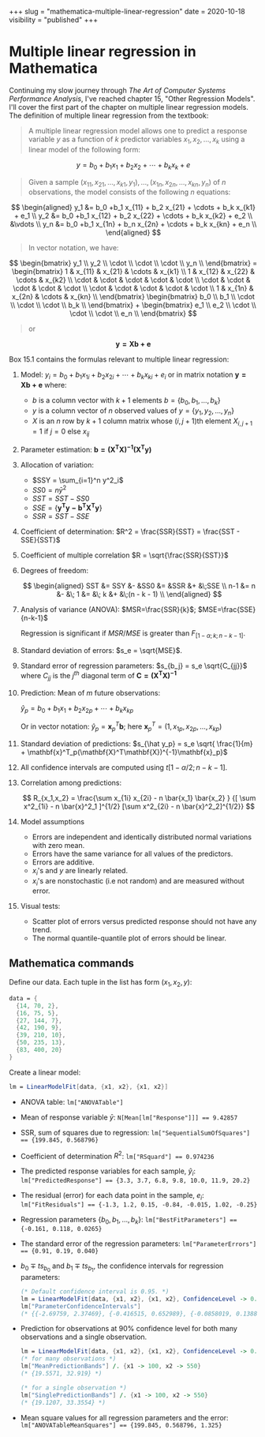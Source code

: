 +++
slug = "mathematica-multiple-linear-regression"
date = 2020-10-18
visibility = "published"
+++

# Multiple linear regression in Mathematica

Continuing my slow journey through *The Art of Computer Systems Performance Analysis*,
I've reached chapter 15, "Other Regression Models". I'll cover the first part
of the chapter on multiple linear regression models. The definition of multiple linear regression from the textbook:

> A multiple linear regression model allows one to predict a response variable $y$ as a function of $k$ predictor
> variables $x_1,x_2,\ldots,x_k$ using a linear model of the following form:

$$ y = b_0 +b_1 x_1 + b_2 x_2 + \cdots + b_k x_k + e $$

> Given a sample $(x_{11}, x_{21}, \ldots, x_{k1}, y_1),\ldots,(x_{1n},x_{2n},\ldots,x_{kn},y_n)$ of $n$ observations,
> the model consists of the following $n$ equations:

$$
\begin{aligned}
y_1 &= b_0 +b_1 x_{11} + b_2 x_{21} + \cdots + b_k x_{k1} + e_1 \\
y_2 &= b_0 +b_1 x_{12} + b_2 x_{22} + \cdots + b_k x_{k2} + e_2 \\
    &\vdots \\
y_n &= b_0 +b_1 x_{1n} + b_n x_{2n} + \cdots + b_k x_{kn} + e_n \\
\end{aligned}
$$

> In vector notation, we have:

$$
\begin{bmatrix}
   y_1 \\
   y_2 \\
   \cdot \\
   \cdot \\
   \cdot \\
   y_n \\
\end{bmatrix} = 
\begin{bmatrix}
   1 & x_{11} & x_{21}  & \cdots  & x_{k1} \\
   1 & x_{12} & x_{22}  & \cdots  & x_{k2} \\
   \cdot & \cdot & \cdot & \cdot  & \cdot  \\
   \cdot & \cdot & \cdot & \cdot  & \cdot  \\
   \cdot & \cdot & \cdot & \cdot  & \cdot  \\
   1 & x_{1n} & x_{2n}  & \cdots  & x_{kn} \\
\end{bmatrix} 
\begin{bmatrix}
   b_0 \\
   b_1 \\
   \cdot \\
   \cdot \\
   \cdot \\
   b_k \\
\end{bmatrix} +
\begin{bmatrix}
   e_1 \\
   e_2 \\
   \cdot \\
   \cdot \\
   \cdot \\
   e_n \\
\end{bmatrix}
$$

> or

$$ \mathbf{y = Xb + e} $$


Box 15.1 contains the formulas relevant to multiple linear regression:

1. Model: $y_i = b_0 +b_1x_{1i} + b_2 x_{2i} + \cdots + b_k x_{ki} + e_i$ or in matrix notation $\mathbf{y = Xb + e}$
   where:
   - $b$ is a column vector with $k+1$ elements $b = \{b_0,b_1,\ldots,b_k\}$
   - $y$ is a column vector of $n$ observed values of $y = \{y_1,y_2,\ldots,y_n\}$
   - $X$ is an $n$ row by $k+1$ column matrix whose $(i,j+1)$th element $X_{i,j+1}=1$ if $j=0$ else $x_{ij}$ 
2. Parameter estimation: $\mathbf{b = (X^TX)^{-1}(X^Ty)}$
3. Allocation of variation:
   - $SSY = \sum_{i=1}^n y^2_i$
   - $SS0 = n \bar y^2$
   - $SST = SST - SS0$
   - $SSE = \{\mathbf{y^Ty - b^TX^Ty}\}$
   - $SSR = SST - SSE$
4. Coefficient of determination: $R^2 = \frac{SSR}{SST} = \frac{SST - SSE}{SST}$
5. Coefficient of multiple correlation $R = \sqrt{\frac{SSR}{SST}}$
6. Degrees of freedom:

   $$
   \begin{aligned}
   SST &= SSY &- &SS0  &= &SSR  &+  &\;SSE \\
   n-1 &= n   &- &\; 1 &= &\; k &+  &\;(n - k - 1) \\
   \end{aligned}
   $$
   
7. Analysis of variance (ANOVA): $MSR=\frac{SSR}{k}$; $MSE=\frac{SSE}{n-k-1}$

   Regression is significant if $MSR/MSE$ is greater than $F_{[1-\alpha;k;n-k-1]}$.
8. Standard deviation of errors: $s_e = \sqrt{MSE}$.
9. Standard error of regression parameters: $s_{b_j} = s_e \sqrt{C_{jj}}$ where $C_{jj}$ 
   is the $j^{th}$ diagonal term of $\mathbf{C = (X^TX)^{-1}}$
10. Prediction: Mean of $m$ future observations:

    $\hat{y}_p = b_0 + b_1 x_1 +b_2 x_{2p} + \cdots + b_k x_{kp}$
    
    Or in vector notation: $\hat{y}_p = \mathbf{x}^T_p\mathbf{b}$; here 
    $\mathbf{x}^T_p = (1,x_{1p},x_{2p},\ldots,x_{kp})$
    
11. Standard deviation of predictions: 
    $s_{\hat y_p} = s_e \sqrt{ \frac{1}{m} + \mathbf{x}^T_p(\mathbf{X}^T\mathbf{X})^{-1}\mathbf{x}_p}$

12. All confidence intervals are computed using $t{[1-\alpha/2;n-k-1]}$.

13. Correlation among predictions:

    $$
    R_{x_1,x_2} = \frac{\sum x_{1i} x_{2i} - n \bar{x_1} \bar{x_2} }
                  {[ \sum x^2_{1i} - n \bar{x}^2_1 ]^{1/2} [\sum x^2_{2i} - n \bar{x}^2_2]^{1/2}}
    $$
    
 14. Model assumptions
 
     - Errors are independent and identically distributed normal variations with zero mean.
     - Errors have the same variance for all values of the predictors.
     - Errors are additive.
     - $x_i$'s and $y$ are linearly related.
     - $x_i$'s are nonstochastic (i.e not random) and are measured without error.
     
 15. Visual tests:
 
     - Scatter plot of errors versus predicted response should not have any trend.
     - The normal quantile-quantile plot of errors should be linear.
     
## Mathematica commands     
     
Define our data. Each tuple in the list has form $(x_1, x_2, y)$:

```mathematica
data = {
  {14, 70, 2},
  {16, 75, 5},
  {27, 144, 7},
  {42, 190, 9},
  {39, 210, 10},
  {50, 235, 13},
  {83, 400, 20}
}
```     

Create a linear model:

```mathematica
lm = LinearModelFit[data, {x1, x2}, {x1, x2}]
```

- ANOVA table: `lm["ANOVATable"]`
- Mean of response variable $\bar y$: `N[Mean[lm["Response"]]] == 9.42857`
- SSR, sum of squares due to regression: `lm["SequentialSumOfSquares"] == {199.845, 0.568796}`
- Coefficient of determination $R^2$: `lm["RSquard"] == 0.974236`
- The predicted response variables for each sample, $\hat y_i$: `lm["PredictedResponse"] == {3.3, 3.7, 6.8, 9.8, 10.0, 11.9, 20.2}`
- The residual (error) for each data point in the sample, $e_i$: `lm["FitResiduals"] == {-1.3, 1.2, 0.15, -0.84, -0.015, 1.02, -0.25}`
- Regression parameters $\{b_0, b_1, \ldots, b_k\}$: `lm["BestFitParameters"] == {-0.161, 0.118, 0.0265}`
- The standard error of the regression parameters: `lm["ParameterErrors"] == {0.91, 0.19, 0.040}`
- $b_0 \mp ts_{b_0}$ and $b_1 \mp ts_{b_1}$, the confidence intervals for 
  regression parameters:
  
  ```mathematica
  (* Default confidence interval is 0.95. *)
  lm = LinearModelFit[data, {x1, x2}, {x1, x2}, ConfidenceLevel -> 0.95]
  lm["ParameterConfidenceIntervals"]
  (* {{-2.69759, 2.37469}, {-0.416515, 0.652989}, {-0.0858019, 0.138805}} *)
  ```
  
- Prediction for observations at 90% confidence level for both many observations 
  and a single observation.
  
  ```mathematica
  lm = LinearModelFit[data, {x1, x2}, {x1, x2}, ConfidenceLevel -> 0.9]
  (* for many observations *)
  lm["MeanPredictionBands"] /. {x1 -> 100, x2 -> 550}
  (* {19.5571, 32.919} *)
  
  (* for a single observation *)
  lm["SinglePredictionBands"] /. {x1 -> 100, x2 -> 550}
  (* {19.1207, 33.3554} *)
  ```

- Mean square values for all regression parameters and the error: 
  `lm["ANOVATableMeanSquares"] == {199.845, 0.568796, 1.325}`